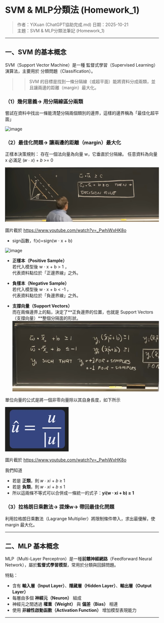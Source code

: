 # SVM & MLP分類法 (Homework_1)

> 作者：YiXuan (ChatGPT協助完成.md)
> 日期：2025-10-21  
> 主題：SVM & MLP分類法筆記 (Homework_1)

---

## 一、SVM 的基本概念

SVM（Support Vector Machine）是一種 監督式學習（Supervised Learning） 演算法，主要用於 分類問題（Classification）。
>> SVM 的目標是找到一條分隔線（或超平面）能將資料分成兩類，並且讓兩邊的距離（margin）最大化。



### （1）幾何意義→ 用分隔線區分兩類

嘗試在資料中找出一條能清楚分隔兩個類別的邊界，這樣的邊界稱為「最佳化超平面」

![image](https://charlesliuyx.github.io/2017/09/19/%E6%94%AF%E6%8C%81%E5%90%91%E9%87%8F%E6%9C%BASVM%E5%AD%A6%E4%B9%A0%E7%AC%94%E8%AE%B0/SVM-margin.jpg)



### （2）最佳化問題→ 讓兩邊的距離（margin）最大化
正樣本決策規則：
存在一個法向量為向量 w，它垂直於分隔線。
任意資料為向量 x 
必滿足 (𝑤 ⋅ 𝑥) + 𝑏 >= 0

![image](https://github.com/yi-xuan-2170/Derivations-of-SVM-MLP/blob/main/%E6%B1%BA%E7%AD%96%E8%A6%8F%E5%89%87.jpg)

圖片截於 https://www.youtube.com/watch?v=_PwhiWxHK8o

- sign函數，f(x)=sign(w ⋅ x + b)

![image](https://upload.wikimedia.org/wikipedia/commons/c/c0/Signum_function.png)

- **正樣本（Positive Sample）**  
  若代入模型後 w ⋅ x + b > 1 ，  
  代表資料點位於「正邊界線」之外。

- **負樣本（Negative Sample）**  
  若代入模型後 w ⋅ x + b < -1 ，  
  代表資料點位於「負邊界線」之外。

- **支撐向量（Support Vectors）**  
而在兩條邊界上的點，決定了**正負邊界的位置，也就是 Support Vectors（支撐向量）**整個分隔面的形狀。
![image](https://github.com/yi-xuan-2170/Derivations-of-SVM-MLP/blob/main/%E6%AD%A3%E8%B2%A0%E9%82%8A%E7%95%8C.jpg)

單位向量的公式是將一個非零向量除以其自身長度，如下所示

![image](https://github.com/yi-xuan-2170/Derivations-of-SVM-MLP/blob/main/%E5%96%AE%E4%BD%8D%E5%90%91%E9%87%8F2.jpg)

圖片截於 https://www.youtube.com/watch?v=_PwhiWxHK8o

我們知道
- 若是 **正類**，則 𝑤 ⋅ 𝑥𝑖 + 𝑏 ≥ 1
- 若是 **負類**，則 𝑤 ⋅ 𝑥𝑖 + 𝑏 ≤ 1
- 所以這兩條不等式可以合併成一條統一的式子：**yi​(w ⋅ xi ​+ b) ≥ 1**

  
### （3）拉格朗日乘數法→ 提煉w→ 帶回最佳化問題
利用拉格朗日乘數法（Lagrange Multiplier）將限制條件帶入，求出最優解，使 margin 最大化。

---

## 二、MLP 基本概念

MLP（Multi-Layer Perceptron）是一種**前饋神經網路**（Feedforward Neural Network），屬於**監督式學習模型**，常用於分類與回歸問題。

特點：
- 含有 **輸入層（Input Layer）**、**隱藏層（Hidden Layer）**、**輸出層（Output Layer）**
- 每層由多個 **神經元（Neuron）** 組成
- 神經元之間透過 **權重（Weight）** 與 **偏差（Bias）** 相連
- 使用 **非線性啟動函數（Activation Function）** 增加模型表現能力

---
